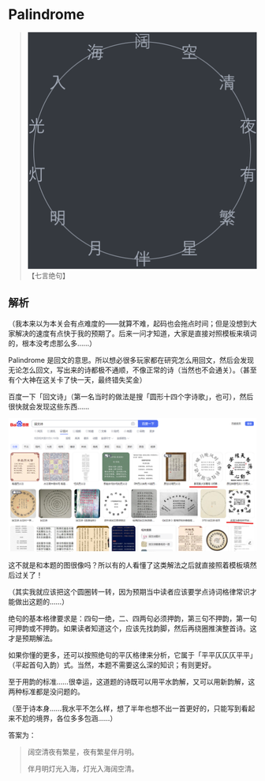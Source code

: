 # Palindrome

> ![](palindrome.png)
> 【七言绝句】

## 解析

（我本来以为本关会有点难度的——就算不难，起码也会拖点时间；但是没想到大家解决的速度有点快于我的预期了。后来一问才知道，大家是直接对照模板来填词的，根本没考虑那么多……）

Palindrome 是回文的意思。所以想必很多玩家都在研究怎么用回文，然后会发现无论怎么回文，写出来的诗都极不通顺，不像正常的诗（当然也不会通关）。（甚至有个大神在这关卡了快一天，最终错失奖金）

百度一下「回文诗」（第一名当时的做法是搜「圆形十四个字诗歌」，也可），然后很快就会发现这些东西……

![](palindrome-search.png)

这不就是和本题的图很像吗？所以有的人看懂了这类解法之后就直接照着模板填然后过关了！

（其实我就应该把这个圆圈转一转，因为预期当中读者应该要学点诗词格律常识才能做出这题的……）

绝句的基本格律要求是：四句一绝，二、四两句必须押韵，第三句不押韵，第一句可押韵或不押韵。如果读者知道这个，应该先找韵脚，然后再绕圈推演整首诗。这才是预期解法。

如果你懂的更多，还可以按照绝句的平仄格律来分析，它属于「平平仄仄仄平平」（平起首句入韵）式。当然，本题不需要这么深的知识；有则更好。

至于用韵的标准……很幸运，这道题的诗既可以用平水韵解，又可以用新韵解，这两种标准都是没问题的。

（至于诗本身……我水平不怎么样，想了半年也想不出一首更好的，只能写到看起来不尬的境界，各位多多包涵……）

答案为：

> 阔空清夜有繁星，夜有繁星伴月明。
>
> 伴月明灯光入海，灯光入海阔空清。
